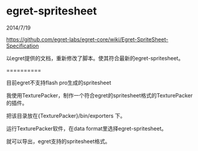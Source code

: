 egret-spritesheet
==========

2014/7/19

https://github.com/egret-labs/egret-core/wiki/Egret-SpriteSheet-Specification

以egret提供的文档，重新修改了脚本。使其符合最新的egret-spritesheet。


==========

目前egret不支持flash pro生成的spritesheet

我使用TexturePacker，制作一个符合egret的spritesheet格式的TexturePacker的插件。

把该目录放在{TexturePacker}/bin/exporters 下。

运行TexturePacker软件，在data format里选择egret-spritesheet。

就可以导出，egret支持的spritesheet格式。
